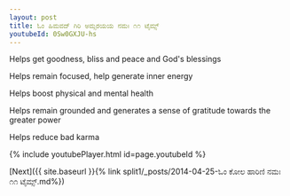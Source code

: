 ```yaml
---
layout: post
title: ಓಂ ಹಿಮವದ್ ಗಿರಿ ಅಮ್ಸರಯಯ ನಮಃ ೧೧ ಟೈಮ್ಸ್
youtubeId: 0Sw0GXJU-hs
---
```

 
 
Helps get goodness, bliss and peace and God's blessings
 
Helps remain focused, help generate inner energy 
 
Helps boost physical and mental health 
 
Helps remain grounded and generates a sense of gratitude towards the greater power 
 
Helps reduce bad karma
 
 
 
 


{% include youtubePlayer.html id=page.youtubeId %}
 
[Next]({{ site.baseurl }}{% link  split1/_posts/2014-04-25-ಓಂ ಕೋಲ ಹಾರಿಣಿ ನಮಃ ೧೧ ಟೈಮ್ಸ್.md%})
 
